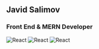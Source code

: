 

<!--
**JavidSelimov12345/JavidSelimov12345** is a ✨ _special_ ✨ repository because its `README.md` (this file) appears on your GitHub profile.
https://i.ytimg.com/vi/ly3m6mv5qvg/maxresdefault.jpg
https://64.media.tumblr.com/2d0af9c90d1b1107313cc20bda01548a/tumblr_outwxnanpp1u79o2lo1_1280.gifv
https://miro.medium.com/max/1400/0*C-cPP9D2MIyeexAT.gif
Here are some ideas to get you started:

- 🔭 I’m currently working on ...
- 🌱 I’m currently learning ...
- 👯 I’m looking to collaborate on ...
- 🤔 I’m looking for help with ...
- 💬 Ask me about ...
- 📫 How to reach me: ...
- 😄 Pronouns: ...
- ⚡ Fun fact: ...
-->
## Javid Salimov
### Front End & MERN Developer
![React](https://i.ytimg.com/vi/ly3m6mv5qvg/maxresdefault.jpg)
![React](https://media4.giphy.com/media/zXmbOaTpbY6mA/giphy.gif?cid=790b761158a15b6f5b12bec7ec01b7f191851dc0e1bf91fa&rid=giphy.gif&ct=g)  ![React](https://media4.giphy.com/media/zXmbOaTpbY6mA/giphy.gif?cid=790b761158a15b6f5b12bec7ec01b7f191851dc0e1bf91fa&rid=giphy.gif&ct=g)
